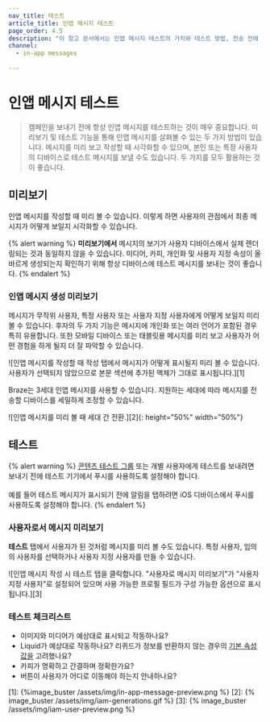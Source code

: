 ```yaml
---
nav_title: 테스트
article_title: 인앱 메시지 테스트
page_order: 4.5
description: "이 참고 문서에서는 인앱 메시지 테스트의 가치와 테스트 방법, 전송 전에 고려해야 할 사항의 체크리스트에 대해 설명합니다."
channel:
  - in-app messages
  
---
```


# 인앱 메시지 테스트

> 캠페인을 보내기 전에 항상 인앱 메시지를 테스트하는 것이 매우 중요합니다. 미리보기 및 테스트 기능을 통해 인앱 메시지를 살펴볼 수 있는 두 가지 방법이 있습니다. 메시지를 미리 보고 작성할 때 시각화할 수 있으며, 본인 또는 특정 사용자의 디바이스로 테스트 메시지를 보낼 수도 있습니다. 두 가지를 모두 활용하는 것이 좋습니다.

## 미리보기

인앱 메시지를 작성할 때 미리 볼 수 있습니다. 이렇게 하면 사용자의 관점에서 최종 메시지가 어떻게 보일지 시각화할 수 있습니다.

{% alert warning %}
**미리보기에서** 메시지의 보기가 사용자 디바이스에서 실제 렌더링되는 것과 동일하지 않을 수 있습니다. 미디어, 카피, 개인화 및 사용자 지정 속성이 올바르게 생성되는지 확인하기 위해 항상 디바이스에 테스트 메시지를 보내는 것이 좋습니다.
{% endalert %}

### 인앱 메시지 생성 미리보기

메시지가 무작위 사용자, 특정 사용자 또는 사용자 지정 사용자에게 어떻게 보일지 미리 볼 수 있습니다. 후자의 두 가지 기능은 메시지에 개인화 또는 여러 언어가 포함된 경우 특히 유용합니다. 또한 모바일 디바이스 또는 태블릿용 메시지를 미리 보고 사용자가 어떤 경험을 하게 될지 더 잘 파악할 수 있습니다.

![인앱 메시지를 작성할 때 작성 탭에서 메시지가 어떻게 표시될지 미리 볼 수 있습니다. 사용자가 선택되지 않았으므로 본문 섹션에 추가된 액체가 그대로 표시됩니다.][1]

Braze는 3세대 인앱 메시지를 사용할 수 있습니다. 지원하는 세대에 따라 메시지를 전송할 디바이스를 세밀하게 조정할 수 있습니다.

![인앱 메시지를 미리 볼 때 세대 간 전환.][2]{: height="50%" width="50%"}

## 테스트

{% alert warning %}
[콘텐츠 테스트 그룹]({{site.baseurl}}/user_guide/administrative/app_settings/developer_console/internal_groups_tab/#content-test-groups) 또는 개별 사용자에게 테스트를 보내려면 보내기 전에 테스트 기기에서 푸시를 사용하도록 설정해야 합니다. <br><br>예를 들어 테스트 메시지가 표시되기 전에 알림을 탭하려면 iOS 디바이스에서 푸시를 사용하도록 설정해야 합니다.
{% endalert %}

### 사용자로서 메시지 미리보기

**테스트** 탭에서 사용자가 된 것처럼 메시지를 미리 볼 수도 있습니다. 특정 사용자, 임의의 사용자를 선택하거나 사용자 지정 사용자를 만들 수 있습니다.

![인앱 메시지 작성 시 테스트 탭을 클릭합니다. "사용자로 메시지 미리보기"가 "사용자 지정 사용자"로 설정되어 있으며 사용 가능한 프로필 필드가 구성 가능한 옵션으로 표시됩니다.][3]

### 테스트 체크리스트

- 이미지와 미디어가 예상대로 표시되고 작동하나요?
- Liquid가 예상대로 작동하나요? 리퀴드가 정보를 반환하지 않는 경우의 [기본 속성 값을]({{site.baseurl}}/user_guide/personalization_and_dynamic_content/liquid/conditional_logic/#accounting-for-null-attribute-values) 고려했나요?
- 카피가 명확하고 간결하며 정확한가요?
- 버튼이 사용자가 어디로 이동해야 하는지 안내하나요?

[1]: {%image_buster /assets/img/in-app-message-preview.png %}
[2]: {% image_buster /assets/img/iam-generations.gif %}
[3]: {% image_buster /assets/img/iam-user-preview.png %}
